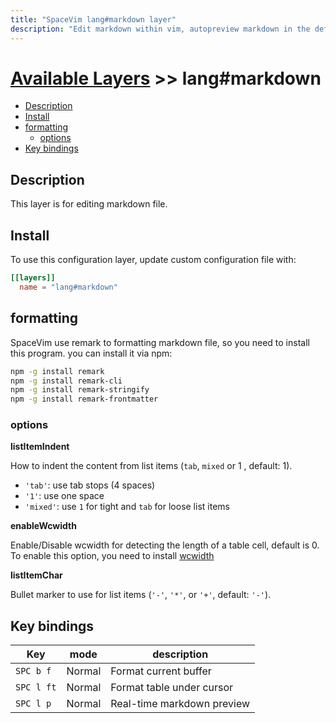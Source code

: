 ```yaml
---
title: "SpaceVim lang#markdown layer"
description: "Edit markdown within vim, autopreview markdown in the default browser, with this layer you can also format markdown file."
---
```


# [Available Layers](../../) >> lang#markdown

<!-- vim-markdown-toc GFM -->

- [Description](#description)
- [Install](#install)
- [formatting](#formatting)
  - [options](#options)
- [Key bindings](#key-bindings)

<!-- vim-markdown-toc -->

## Description

This layer is for editing markdown file.

## Install

To use this configuration layer, update custom configuration file with:

```toml
[[layers]]
  name = "lang#markdown"
```

## formatting

SpaceVim use remark to formatting markdown file, so you need to install this program. you can install it via npm:

```sh
npm -g install remark
npm -g install remark-cli
npm -g install remark-stringify
npm -g install remark-frontmatter
```

### options

**listItemIndent**

How to indent the content from list items (`tab`, `mixed` or 1 , default: 1).

- `'tab'`: use tab stops (4 spaces)
- `'1'`: use one space
- `'mixed'`: use `1` for tight and `tab` for loose list items

**enableWcwidth**

Enable/Disable wcwidth for detecting the length of a table cell, default is 0. To enable this option, you need to install [wcwidth](https://www.npmjs.com/package/wcwidth)

**listItemChar**

Bullet marker to use for list items (`'-'`, `'*'`, or `'+'`, default: `'-'`).

## Key bindings

| Key        | mode   | description                |
| ---------- | ------ | -------------------------- |
| `SPC b f`  | Normal | Format current buffer      |
| `SPC l ft` | Normal | Format table under cursor  |
| `SPC l p`  | Normal | Real-time markdown preview |
